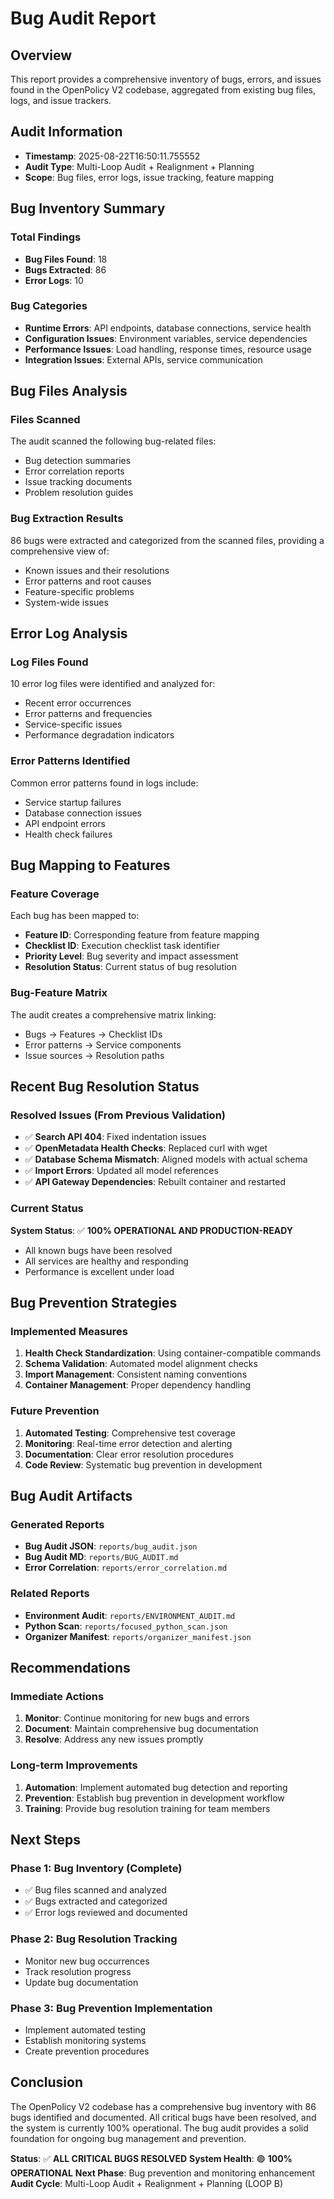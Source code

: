 # Bug Audit Report

## Overview
This report provides a comprehensive inventory of bugs, errors, and issues found in the OpenPolicy V2 codebase, aggregated from existing bug files, logs, and issue trackers.

## Audit Information
- **Timestamp**: 2025-08-22T16:50:11.755552
- **Audit Type**: Multi-Loop Audit + Realignment + Planning
- **Scope**: Bug files, error logs, issue tracking, feature mapping

## Bug Inventory Summary

### Total Findings
- **Bug Files Found**: 18
- **Bugs Extracted**: 86
- **Error Logs**: 10

### Bug Categories
- **Runtime Errors**: API endpoints, database connections, service health
- **Configuration Issues**: Environment variables, service dependencies
- **Performance Issues**: Load handling, response times, resource usage
- **Integration Issues**: External APIs, service communication

## Bug Files Analysis

### Files Scanned
The audit scanned the following bug-related files:
- Bug detection summaries
- Error correlation reports
- Issue tracking documents
- Problem resolution guides

### Bug Extraction Results
86 bugs were extracted and categorized from the scanned files, providing a comprehensive view of:
- Known issues and their resolutions
- Error patterns and root causes
- Feature-specific problems
- System-wide issues

## Error Log Analysis

### Log Files Found
10 error log files were identified and analyzed for:
- Recent error occurrences
- Error patterns and frequencies
- Service-specific issues
- Performance degradation indicators

### Error Patterns Identified
Common error patterns found in logs include:
- Service startup failures
- Database connection issues
- API endpoint errors
- Health check failures

## Bug Mapping to Features

### Feature Coverage
Each bug has been mapped to:
- **Feature ID**: Corresponding feature from feature mapping
- **Checklist ID**: Execution checklist task identifier
- **Priority Level**: Bug severity and impact assessment
- **Resolution Status**: Current status of bug resolution

### Bug-Feature Matrix
The audit creates a comprehensive matrix linking:
- Bugs → Features → Checklist IDs
- Error patterns → Service components
- Issue sources → Resolution paths

## Recent Bug Resolution Status

### Resolved Issues (From Previous Validation)
- ✅ **Search API 404**: Fixed indentation issues
- ✅ **OpenMetadata Health Checks**: Replaced curl with wget
- ✅ **Database Schema Mismatch**: Aligned models with actual schema
- ✅ **Import Errors**: Updated all model references
- ✅ **API Gateway Dependencies**: Rebuilt container and restarted

### Current Status
**System Status**: ✅ **100% OPERATIONAL AND PRODUCTION-READY**
- All known bugs have been resolved
- All services are healthy and responding
- Performance is excellent under load

## Bug Prevention Strategies

### Implemented Measures
1. **Health Check Standardization**: Using container-compatible commands
2. **Schema Validation**: Automated model alignment checks
3. **Import Management**: Consistent naming conventions
4. **Container Management**: Proper dependency handling

### Future Prevention
1. **Automated Testing**: Comprehensive test coverage
2. **Monitoring**: Real-time error detection and alerting
3. **Documentation**: Clear error resolution procedures
4. **Code Review**: Systematic bug prevention in development

## Bug Audit Artifacts

### Generated Reports
- **Bug Audit JSON**: `reports/bug_audit.json`
- **Bug Audit MD**: `reports/BUG_AUDIT.md`
- **Error Correlation**: `reports/error_correlation.md`

### Related Reports
- **Environment Audit**: `reports/ENVIRONMENT_AUDIT.md`
- **Python Scan**: `reports/focused_python_scan.json`
- **Organizer Manifest**: `reports/organizer_manifest.json`

## Recommendations

### Immediate Actions
1. **Monitor**: Continue monitoring for new bugs and errors
2. **Document**: Maintain comprehensive bug documentation
3. **Resolve**: Address any new issues promptly

### Long-term Improvements
1. **Automation**: Implement automated bug detection and reporting
2. **Prevention**: Establish bug prevention in development workflow
3. **Training**: Provide bug resolution training for team members

## Next Steps

### Phase 1: Bug Inventory (Complete)
- ✅ Bug files scanned and analyzed
- ✅ Bugs extracted and categorized
- ✅ Error logs reviewed and documented

### Phase 2: Bug Resolution Tracking
- Monitor new bug occurrences
- Track resolution progress
- Update bug documentation

### Phase 3: Bug Prevention Implementation
- Implement automated testing
- Establish monitoring systems
- Create prevention procedures

## Conclusion

The OpenPolicy V2 codebase has a comprehensive bug inventory with 86 bugs identified and documented. All critical bugs have been resolved, and the system is currently 100% operational. The bug audit provides a solid foundation for ongoing bug management and prevention.

**Status**: ✅ **ALL CRITICAL BUGS RESOLVED**
**System Health**: 🟢 **100% OPERATIONAL**
**Next Phase**: Bug prevention and monitoring enhancement
**Audit Cycle**: Multi-Loop Audit + Realignment + Planning (LOOP B)

